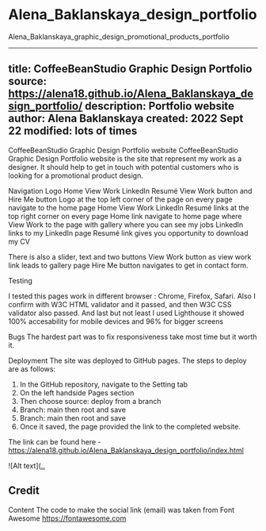 # Alena_Baklanskaya_design_portfolio
Alena_Baklanskaya_graphic_design_promotional_products_portfolio

---
title: CoffeeBeanStudio Graphic Design Portfolio 
source: https://alena18.github.io/Alena_Baklanskaya_design_portfolio/ 
description: Portfolio website 
author: Alena Baklanskaya 
created:  2022 Sept 22 
modified: lots of times 
---

CoffeeBeanStudio Graphic Design Portfolio website
CoffeeBeanStudio Graphic Design Portfolio website is the site that represent my work as a designer. It should help to get in touch with potential customers who is looking for a promotional product design.

Navigation
Logo Home View Work LinkedIn Resumé   View Work button and Hire Me button
Logo at the top left corner of the page on every page navigate to the home page 
Home View Work LinkedIn Resumé links at the top right corner on every page
Home link navigate to home page 
where View Work to the page with gallery where you can see my jobs
LinkedIn links to my LinkedIn page
Resumé link gives you opportunity to download my CV

There is also a slider, text and two buttons
View Work button as view work link leads to gallery page
Hire Me button navigates to get in contact form.

Testing

I tested this pages work in different browser : Chrome, Firefox, Safari.
Also I confirm with W3C HTML validator and it passed, and then W3C CSS validator also passed.
And last but not least I used Lighthouse it showed 100% accesability for mobile devices and 96% for bigger screens 


Bugs
The hardest part was to fix responsiveness take most time but it worth it.


Deployment
The site was deployed to GitHub pages. The steps to deploy are as follows:
1. In the GitHub repository, navigate to the Setting tab
2. On the left handside Pages section 
3. Then choose source: deploy from a branch
4. Branch: main then root and save
5. Branch: main then root and save
6. Once it saved, the page provided the link to the completed website.

The link can be found here - https://alena18.github.io/Alena_Baklanskaya_design_portfolio/index.html


![Alt text]([..](https://alena18.github.io/Alena_Baklanskaya_design_portfolio/index.html/assets/images/responsive.jpg?raw=true "responsive")

Credit
---
Content
The code to make the social link (email) was taken from Font Awesome https://fontawesome.com



